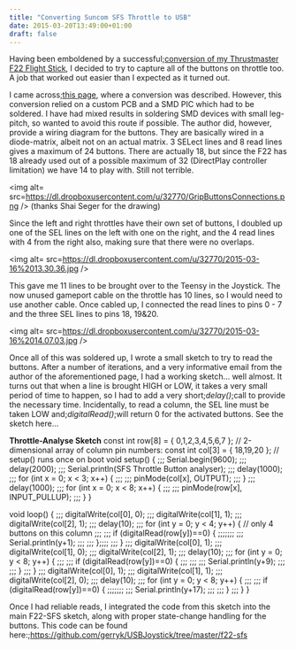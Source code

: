 ```yaml
---
title: "Converting Suncom SFS Throttle to USB"
date: 2015-03-20T13:49:00+01:00
draft: false
---
```


Having been emboldened by a successful;<a href=http://www.gerryk.com/node/45>conversion of my Thrustmaster F22 Flight Stick</a>, I decided to try to capture all of the buttons on throttle too. A job that worked out easier than I expected as it turned out.

I came across<a href=http://theseger.com/projects/2014/09/converting-suncom-sfs-throttle-usb/>;this page</a>, where a conversion was described. However, this conversion relied on a custom PCB and a SMD PIC which had to be soldered. I have had mixed results in soldering SMD devices with small leg-pitch, so wanted to avoid this route if possible. The author did, however, provide a wiring diagram for the buttons. They are basically wired in a diode-matrix, albeit not on an actual matrix. 3 SELect lines and 8 read lines gives a maximum of 24 buttons. There are actually 18, but since the F22 has 18 already used out of a possible maximum of 32 (DirectPlay controller limitation) we have 14 to play with. Still not terrible.

<img alt= src=https://dl.dropboxusercontent.com/u/32770/GripButtonsConnections.png />
(thanks Shai Seger for the drawing)

Since the left and right throttles have their own set of buttons, I doubled up one of the SEL lines on the left with one on the right, and the 4 read lines with 4 from the right also, making sure that there were no overlaps.

<img alt= src=https://dl.dropboxusercontent.com/u/32770/2015-03-16%2013.30.36.jpg />

This gave me 11 lines to be brought over to the Teensy in the Joystick. The now unused gameport cable on the throttle has 10 lines, so I would need to use another cable. Once cabled up, I connected the read lines to pins 0 - 7 and the three SEL lines to pins 18, 19&amp;20.

<img alt= src=https://dl.dropboxusercontent.com/u/32770/2015-03-16%2014.07.03.jpg />

Once all of this was soldered up, I wrote a small sketch to try to read the buttons. After a number of iterations, and a very informative email from the author of the aforementioned page, I had a working sketch... well almost. It turns out that when a line is brought HIGH or LOW, it takes a very small period of time to happen, so I had to add a very short;<em>delay()</em>;call to provide the necessary time. Incidentally, to read a column, the SEL line must be taken LOW and;<em>digitalRead()</em>;will return 0 for the activated buttons. See the sketch here...

<strong>Throttle-Analyse Sketch</strong>
const int row[8] = { 0,1,2,3,4,5,6,7 };
// 2-dimensional array of column pin numbers:
const int col[3] = { 18,19,20 };
// setup() runs once on boot
void setup() {
;;; Serial.begin(9600);
;;; delay(2000);
;;; Serial.println(SFS Throttle Button analyser);
;;; delay(1000);
;;; for (int x = 0; x &lt; 3; x++) {
;;; ;;; pinMode(col[x], OUTPUT);
;;; }
;;; delay(1000);
;;; for (int x = 0; x &lt; 8; x++) {
;;; ;;; pinMode(row[x], INPUT_PULLUP);
;;; }
}

void loop() {
;;; digitalWrite(col[0], 0);
;;; digitalWrite(col[1], 1);
;;; digitalWrite(col[2], 1);
;;; delay(10);
;;; for (int y = 0; y &lt; 4; y++) { // only 4 buttons on this column
;;; ;;; if (digitalRead(row[y])==0) {
;;;;;;; ;;; Serial.println(y+1);
;;; ;;; };;;;
;;; }
;;; digitalWrite(col[0], 1);
;;; digitalWrite(col[1], 0);
;;; digitalWrite(col[2], 1);
;;; delay(10);
;;; for (int y = 0; y &lt; 8; y++) {
;;; ;;; if (digitalRead(row[y])==0) {
;;; ;;; ;;; Serial.println(y+9);
;;; ;;; }
;;; }
;;; digitalWrite(col[0], 1);
;;; digitalWrite(col[1], 1);
;;; digitalWrite(col[2], 0);
;;; delay(10);
;;; for (int y = 0; y &lt; 8; y++) {
;;; ;;; if (digitalRead(row[y])==0) {
;;;;;;; ;;; Serial.println(y+17);
;;; ;;; }
;;; }
}

Once I had reliable reads, I integrated the code from this sketch into the main F22-SFS sketch, along with proper state-change handling for the buttons. This code can be found here:;<a href=https://github.com/gerryk/USBJoystick/tree/master/f22-sfs>https://github.com/gerryk/USBJoystick/tree/master/f22-sfs</a>

